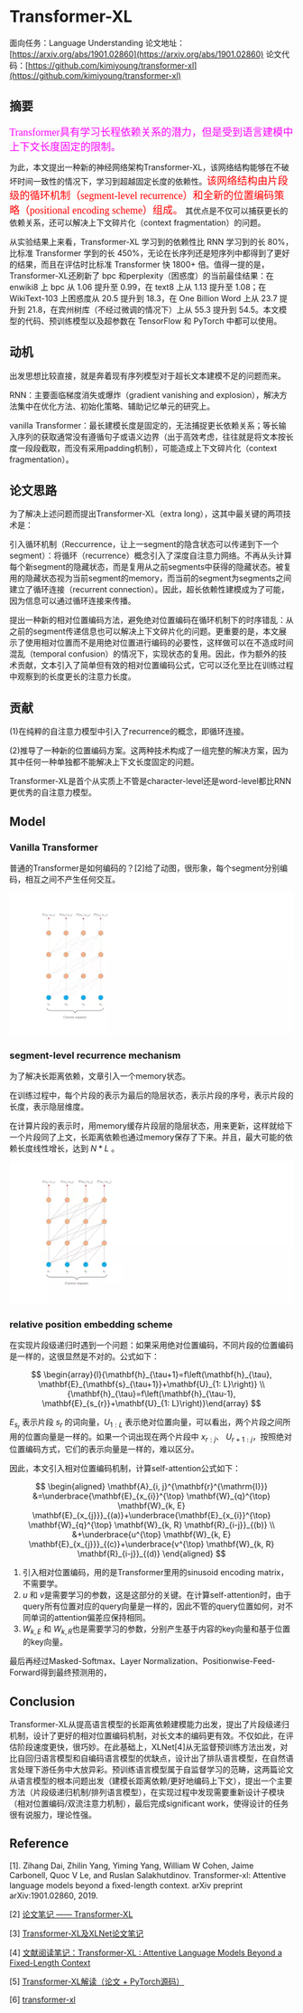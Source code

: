 # Transformer-XL

面向任务：Language Understanding
论文地址：[https://arxiv.org/abs/1901.02860](https://arxiv.org/abs/1901.02860)
论文代码：[https://github.com/kimiyoung/transformer-xl](https://github.com/kimiyoung/transformer-xl)

## 摘要

<font color=#f0f size=4 face="黑体">Transformer具有学习长程依赖关系的潜力，但是受到语言建模中上下文长度固定的限制。</font> 

为此，本文提出一种新的神经网络架构Transformer-XL，该网络结构能够在不破坏时间一致性的情况下，学习到超越固定长度的依赖性。<font color=#f00 size=4 face="黑体">该网络结构由片段级的循环机制（segment-level recurrence）和全新的位置编码策略（positional encoding scheme）组成。</font> 其优点是不仅可以捕获更长的依赖关系，还可以解决上下文碎片化（context fragmentation）的问题。

从实验结果上来看，Transformer-XL 学习到的依赖性比 RNN 学习到的长 80%，比标准 Transformer 学到的长 450%，无论在长序列还是短序列中都得到了更好的结果，而且在评估时比标准 Transformer 快 1800+ 倍。值得一提的是，Transformer-XL还刷新了 bpc 和perplexity（困惑度）的当前最佳结果：在 enwiki8 上 bpc 从 1.06 提升至 0.99，在 text8 上从 1.13 提升至 1.08；在 WikiText-103 上困惑度从 20.5 提升到 18.3，在 One Billion Word 上从 23.7 提升到 21.8，在宾州树库（不经过微调的情况下）上从 55.3 提升到 54.5。本文模型的代码、预训练模型以及超参数在 TensorFlow 和 PyTorch 中都可以使用。

## 动机

出发思想比较直接，就是奔着现有序列模型对于超长文本建模不足的问题而来。

RNN：主要面临梯度消失或爆炸（gradient vanishing and explosion），解决方法集中在优化方法、初始化策略、辅助记忆单元的研究上。

vanilla Transformer：最长建模长度是固定的，无法捕捉更长依赖关系；等长输入序列的获取通常没有遵循句子或语义边界（出于高效考虑，往往就是将文本按长度一段段截取，而没有采用padding机制），可能造成上下文碎片化（context fragmentation）。

## 论文思路

为了解决上述问题而提出Transformer-XL（extra long），这其中最关键的两项技术是：

引入循环机制（Reccurrence，让上一segment的隐含状态可以传递到下一个segment）：将循环（recurrence）概念引入了深度自注意力网络。不再从头计算每个新segment的隐藏状态，而是复用从之前segments中获得的隐藏状态。被复用的隐藏状态视为当前segment的memory，而当前的segment为segments之间建立了循环连接（recurrent connection）。因此，超长依赖性建模成为了可能，因为信息可以通过循环连接来传播。

提出一种新的相对位置编码方法，避免绝对位置编码在循环机制下的时序错乱：从之前的segment传递信息也可以解决上下文碎片化的问题。更重要的是，本文展示了使用相对位置而不是用绝对位置进行编码的必要性，这样做可以在不造成时间混乱（temporal confusion）的情况下，实现状态的复用。因此，作为额外的技术贡献，文本引入了简单但有效的相对位置编码公式，它可以泛化至比在训练过程中观察到的长度更长的注意力长度。

## 贡献

(1)在纯粹的自注意力模型中引入了recurrence的概念，即循环连接。

(2)推导了一种新的位置编码方案。这两种技术构成了一组完整的解决方案，因为其中任何一种单独都不能解决上下文长度固定的问题。

Transformer-XL是首个从实质上不管是character-level还是word-level都比RNN更优秀的自注意力模型。

## Model 

### Vanilla Transformer

普通的Transformer是如何编码的？[2]给了动图，很形象，每个segment分别编码，相互之间不产生任何交互。

![](img/1.webp)

### segment-level recurrence mechanism

为了解决长距离依赖，文章引入一个memory状态。

在训练过程中，每个片段的表示为最后的隐层状态​，​表示片段的序号，​表示片段的长度，​表示隐层维度。

在计算​片段的表示时，用memory缓存​片段​层的隐层状态​，用来更新​，这样就给下一个片段同了上文，长距离依赖也通过memory保存了下来。并且，最大可能的依赖长度线性增长，达到 $N*L$ 。

![](img/2b.webp)

### relative position embedding scheme

在实现片段级递归时遇到一个问题：如果采用绝对位置编码，不同片段的位置编码是一样的，这很显然是不对的。公式如下：

$$
\begin{array}{l}{\mathbf{h}_{\tau+1}=f\left(\mathbf{h}_{\tau}, \mathbf{E}_{\mathbf{s}_{\tau+1}}+\mathbf{U}_{1: L}\right)} \\ {\mathbf{h}_{\tau}=f\left(\mathbf{h}_{\tau-1}, \mathbf{E}_{s_{r}}+\mathbf{U}_{1: L}\right)}\end{array}
$$

$E_{s_r}$ 表示片段 $s_r$ 的词向量，$U_{1:L}$ 表示绝对位置向量，可以看出，两个片段之间所用的位置向量是一样的。如果一个词出现在两个片段中 $x_{r:j}$ ​、 $U_{r+1:j}$ ​，按照绝对位置编码方式，它们的表示向量是一样的，难以区分。

因此，本文引入相对位置编码机制，计算self-attention公式如下：

$$
\begin{aligned} \mathbf{A}_{i, j}^{\mathbf{r}^{\mathrm{I}}} &=\underbrace{\mathbf{E}_{x_{i}}^{\top} \mathbf{W}_{q}^{\top} \mathbf{W}_{k, E} \mathbf{E}_{x_{j}}}_{(a)}+\underbrace{\mathbf{E}_{x_{i}}^{\top} \mathbf{W}_{q}^{\top} \mathbf{W}_{k, R} \mathbf{R}_{i-j}}_{(b)} \\ &+\underbrace{u^{\top} \mathbf{W}_{k, E} \mathbf{E}_{x_{j}}}_{(c)}+\underbrace{v^{\top} \mathbf{W}_{k, R} \mathbf{R}_{i-j}}_{(d)} \end{aligned}
$$

1. 引入相对位置编码​，用的是Transformer里用的sinusoid encoding matrix，不需要学。
​
1. $u$ 和 $v$ ​是需要学习的参数，这是这部分的关键。在计算self-attention时，由于query所有位置对应的query向量是一样的，因此不管的query位置如何，对不同单词的attention偏差应保持相同。
​ 
1. $W_{k,E}$ 和 $W_{k,R}$  ​也是需要学习的参数，分别产生基于内容的key向量和基于位置的key向量。

最后再经过Masked-Softmax、Layer Normalization、Positionwise-Feed-Forward得到最终预测用的​，


## Conclusion

Transformer-XL从提高语言模型的长距离依赖建模能力出发，提出了片段级递归机制，设计了更好的相对位置编码机制，对长文本的编码更有效。不仅如此，在评估阶段速度更快，很巧妙。在此基础上，XLNet[4]从无监督预训练方法出发，对比自回归语言模型和自编码语言模型的优缺点，设计出了排队语言模型，在自然语言处理下游任务中大放异彩。预训练语言模型属于自监督学习的范畴，这两篇论文从语言模型的根本问题出发（建模长距离依赖/更好地编码上下文），提出一个主要方法（片段级递归机制/排列语言模型），在实现过程中发现需要重新设计子模块（相对位置编码/双流注意力机制），最后完成significant work，使得设计的任务很有说服力，理论性强。

## Reference

[1]. Zihang Dai, Zhilin Yang, Yiming Yang, William W Cohen, Jaime Carbonell, Quoc V Le, and Ruslan Salakhutdinov. Transformer-xl: Attentive language models beyond a ﬁxed-length context. arXiv preprint arXiv:1901.02860, 2019.

[2] [论文笔记 —— Transformer-XL](https://zhuanlan.zhihu.com/p/70745925)

[3] [Transformer-XL及XLNet论文笔记](https://www.ramlinbird.com/2019/08/05/transformer-xl及xlnet论文笔记/)

[4] [文献阅读笔记：Transformer-XL : Attentive Language Models Beyond a Fixed-Length Context](https://blog.csdn.net/ljp1919/article/details/94577523)

[5] [Transformer-XL解读（论文 + PyTorch源码）](https://blog.csdn.net/magical_bubble/article/details/89060213)

[6] [transformer-xl](https://github.com/kimiyoung/transformer-xl/tree/master/tf)
